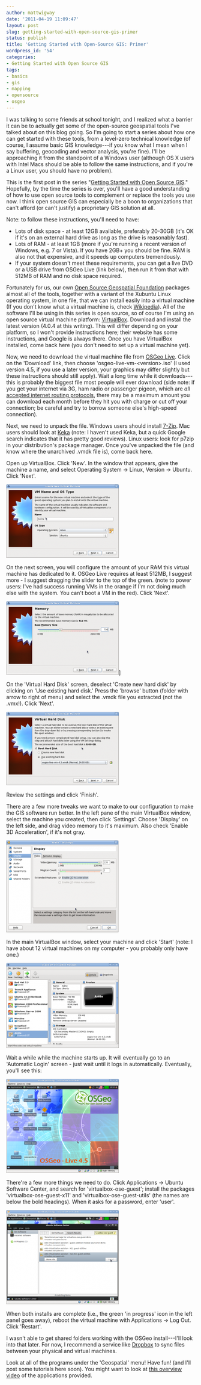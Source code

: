 ```yaml
---
author: mattwigway
date: '2011-04-19 11:09:47'
layout: post
slug: getting-started-with-open-source-gis-primer
status: publish
title: 'Getting Started with Open-Source GIS: Primer'
wordpress_id: '54'
categories:
- Getting Started with Open Source GIS
tags:
- basics
- gis
- mapping
- opensource
- osgeo
---
```


I was talking to some friends at school tonight, and I realized what a barrier it can be to actually get some of the open-source geospatial tools I've talked about on this blog going. So I'm going to start a series about how one can get started with these tools, from a level-zero technical knowledge (of course, I assume basic GIS knowledge---if you know what I mean when I say buffering, geocoding and vector analysis, you're fine). I'll be approaching it from the standpoint of a Windows user (although OS X users with Intel Macs should be able to follow the same instructions, and if you're a Linux user, you should have no problem).

This is the first post in the series "[Getting Started with Open Source GIS](/category/getting-started-with-open-source-gis/)." Hopefully, by the time the series is over, you'll have a good understanding of how to use open source tools to complement or replace the tools you use now. I think open source GIS can especially be a boon to organizations that can't afford (or can't justify) a proprietary GIS solution at all.

Note: to follow these instructions, you'll need to have:
	
- Lots of disk space - at least 12GB available, preferably 20-30GB (it's OK if it's on an external hard drive as long as the drive is reasonably fast).
- Lots of RAM - at least 1GB (more if you're running a recent version of Windows, e.g. 7 or Vista). If you have 2GB+ you should be fine. RAM is also not that expensive, and it speeds up computers tremendously.
- If your system doesn't meet these requirements, you can get a live DVD or a USB drive from OSGeo Live (link below), then run it from that with 512MB of RAM and no disk space required.


Fortunately for us, our own [Open Source Geospatial Foundation](http://osgeo.org) packages almost all of the tools, together with a variant of the Xubuntu Linux operating system, in one file, that we can install easily into a virtual machine (If you don't know what a virtual machine is, check [Wikipedia](http://en.wikipedia.org/wiki/Virtual_Machine)). All of the software I'll be using in this series is open source, so of course I'm using an open source virtual machine platform: [VirtualBox](http://virtualbox.org/). Download and install the latest version (4.0.4 at this writing). This will differ depending on your platform, so I won't provide instructions here; their website has some instructions, and Google is always there. Once you have VirtualBox installed, come back here (you don't need to set up a virtual machine yet).

Now, we need to download the virtual machine file from [OSGeo Live](http://live.osgeo.org). Click on the 'Download' link, then choose 'osgeo-live-vm-&lt;version&gt;.iso' (I used version 4.5, if you use a later version, your graphics may differ slightly but these instructions should still apply). Wait a long time while it downloads---this is probably the biggest file most people will ever download (side note: if you get your internet via 3G, ham radio or passenger pigeon, which are _all_ [accepted internet](http://en.wikipedia.org/wiki/Packet_radio#Amateur_Packet_Radio_and_the_AMPRNet)[ routing protocols](http://www.rfc-editor.org/rfc/rfc1149.txt), there may be a maximum amount you can download each month before they hit you with charge or cut off your connection; be careful and try to borrow someone else's high-speed connection).

Next, we need to unpack the file. Windows users should install [7-Zip](http://www.7-zip.org/). Mac users should look at [Keka](http://www.kekaosx.com/en/) (note: I haven't used Keka, but a quick Google search indicates that it has pretty good reviews). Linux users: look for p7zip in your distribution's package manager. Once you've unpacked the file (and know where the unarchived .vmdk file is), come back here.

Open up VirtualBox. Click 'New'. In the window that appears, give the machine a name, and select Operating System -&gt; Linux, Version -&gt; Ubuntu. Click 'Next'.

![](/a/2011-04-19-getting-started-with-open-source-gis-primer/new.png)

On the next screen, you will configure the amount of your RAM this virtual machine has dedicated to it. OSGeo Live requires at least 512MB, I suggest more - I suggest dragging the slider to the top of the green. (note to power users: I've had success running VMs in the orange if I'm not doing much else with the system. You can't boot a VM in the red). Click 'Next'.

![](/a/2011-04-19-getting-started-with-open-source-gis-primer/mem.png)]

On the 'Virtual Hard Disk' screen, deselect 'Create new hard disk' by clicking on 'Use existing hard disk.' Press the 'browse' button (folder with arrow to right of menu) and select the .vmdk file you extracted (not the .vmx!). Click 'Next'.

![](/a/2011-04-19-getting-started-with-open-source-gis-primer/disk.png)

Review the settings and click 'Finish'.

There are a few more tweaks we want to make to our configuration to make the GIS software run better. In the left pane of the main VirtualBox window, select the machine you created, then click 'Settings'. Choose 'Display' on the left side, and drag video memory to it's maximum. Also check 'Enable 3D Acceleration', if it's not gray.

![](/a/2011-04-19-getting-started-with-open-source-gis-primer/disp.png)

In the main VirtualBox window, select your machine and click 'Start' (note: I have about 12 virtual machines on my computer - you probably only have one.)

![](/a/2011-04-19-getting-started-with-open-source-gis-primer/start2.png)

Wait a while while the machine starts up. It will eventually go to an 'Automatic Login' screen - just wait until it logs in automatically. Eventually, you'll see this:

![](/a/2011-04-19-getting-started-with-open-source-gis-primer/osgeo-desktop.png)

There're a few more things we need to do. Click Applications -&gt; Ubuntu Software Center, and search for 'virtualbox-ose-guest'; install the packages 'virtualbox-ose-guest-x11' and 'virtualbox-ose-guest-utils' (the names are below the bold headings). When it asks for a password, enter 'user'.

![](/a/2011-04-19-getting-started-with-open-source-gis-primer/guest.png)

When both installs are complete (i.e., the green 'in progress' icon in the left panel goes away), reboot the virtual machine with Applications -&gt; Log Out. Click 'Restart'.

I wasn't able to get shared folders working with the OSGeo install---I'll look into that later. For now, I recommend a service like [Dropbox](http://dropbox.com) to sync files between your physical and virtual machines.

Look at all of the programs under the 'Geospatial' menu! Have fun! (and I'll post some tutorials here soon). You might want to look at [this overview video](http://cameronshorter.blogspot.com/2010/09/osgeolive-40-lightening-overview.html) of the applications provided.
